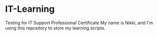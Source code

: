 # IT-Learning
Testing for IT Support Professional Certificate
My name is Nikki, and I'm using this repository to store my learning scripts.

